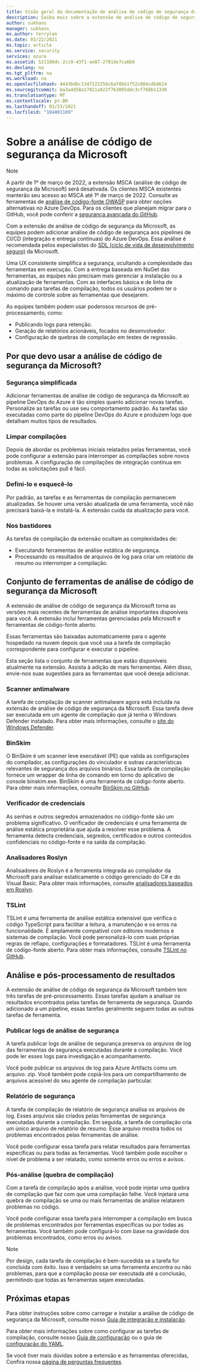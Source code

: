 ```yaml
---
title: Visão geral da documentação de análise de código de segurança da Microsoft
description: Saiba mais sobre a extensão de análise de código de segurança da Microsoft. Com essa extensão, você pode adicionar a análise de código de segurança aos pipelines do Azure DevOps CI/ID.
author: sukhans
manager: sukhans
ms.author: terrylan
ms.date: 03/22/2021
ms.topic: article
ms.service: security
services: azure
ms.assetid: 521180dc-2cc9-43f1-ae87-2701de7ca6b8
ms.devlang: na
ms.tgt_pltfrm: na
ms.workload: na
ms.openlocfilehash: 4443bdbc134f222256c6af8bb1f52c684cdb4624
ms.sourcegitcommit: ba3a4d58a17021a922f763095ddc3cf768b11336
ms.translationtype: MT
ms.contentlocale: pt-BR
ms.lasthandoff: 03/23/2021
ms.locfileid: "104801189"
---
```

# <a name="about-microsoft-security-code-analysis"></a>Sobre a análise de código de segurança da Microsoft

> [!Note]
> A partir de 1º de março de 2022, a extensão MSCA (análise de código de segurança da Microsoft) será desativada. Os clientes MSCA existentes manterão seu acesso ao MSCA até 1º de março de 2022. Consulte as ferramentas de [análise de código-fonte OWASP](https://owasp.org/www-community/Source_Code_Analysis_Tools) para obter opções alternativas no Azure DevOps. Para os clientes que planejam migrar para o GitHub, você pode conferir a [segurança avançada do GitHub](https://docs.github.com/github/getting-started-with-github/about-github-advanced-security).

Com a extensão de análise de código de segurança da Microsoft, as equipes podem adicionar análise de código de segurança aos pipelines de CI/CD (integração e entrega contínuas) do Azure DevOps. Essa análise é recomendada pelos especialistas do [SDL (ciclo de vida de desenvolvimento seguro)](https://www.microsoft.com/securityengineering/sdl/practices) da Microsoft.

Uma UX consistente simplifica a segurança, ocultando a complexidade das ferramentas em execução. Com a entrega baseada em NuGet das ferramentas, as equipes não precisam mais gerenciar a instalação ou a atualização de ferramentas. Com as interfaces básica e de linha de comando para tarefas de compilação, todos os usuários podem ter o máximo de controle sobre as ferramentas que desejarem.

As equipes também podem usar poderosos recursos de pré-processamento, como:

- Publicando logs para retenção.
- Geração de relatórios acionáveis, focados no desenvolvedor.
- Configuração de quebras de compilação em testes de regressão.

## <a name="why-should-i-use-microsoft-security-code-analysis"></a>Por que devo usar a análise de código de segurança da Microsoft?

### <a name="security-simplified"></a>Segurança simplificada

Adicionar ferramentas de análise de código de segurança da Microsoft ao pipeline DevOps do Azure é tão simples quanto adicionar novas tarefas. Personalize as tarefas ou use seu comportamento padrão. As tarefas são executadas como parte do pipeline DevOps do Azure e produzem logs que detalham muitos tipos de resultados.

### <a name="clean-builds"></a>Limpar compilações

Depois de abordar os problemas iniciais relatados pelas ferramentas, você pode configurar a extensão para interromper as compilações sobre novos problemas. A configuração de compilações de integração contínua em todas as solicitações pull é fácil.

### <a name="set-it-and-forget-it"></a>Defini-lo e esquecê-lo

Por padrão, as tarefas e as ferramentas de compilação permanecem atualizadas. Se houver uma versão atualizada de uma ferramenta, você não precisará baixá-la e instalá-la. A extensão cuida da atualização para você.

### <a name="under-the-hood"></a>Nos bastidores

As tarefas de compilação da extensão ocultam as complexidades de:
  - Executando ferramentas de análise estática de segurança.
  - Processando os resultados de arquivos de log para criar um relatório de resumo ou interromper a compilação.

## <a name="microsoft-security-code-analysis-tool-set"></a>Conjunto de ferramentas de análise de código de segurança da Microsoft

A extensão de análise de código de segurança da Microsoft torna as versões mais recentes de ferramentas de análise importantes disponíveis para você. A extensão inclui ferramentas gerenciadas pela Microsoft e ferramentas de código-fonte aberto.

Essas ferramentas são baixadas automaticamente para o agente hospedado na nuvem depois que você usa a tarefa de compilação correspondente para configurar e executar o pipeline.

Esta seção lista o conjunto de ferramentas que estão disponíveis atualmente na extensão. Assista à adição de mais ferramentas. Além disso, envie-nos suas sugestões para as ferramentas que você deseja adicionar.

### <a name="anti-malware-scanner"></a>Scanner antimalware

A tarefa de compilação de scanner antimalware agora está incluída na extensão de análise de código de segurança da Microsoft. Essa tarefa deve ser executada em um agente de compilação que já tenha o Windows Defender instalado. Para obter mais informações, consulte o [site do Windows Defender](https://aka.ms/defender).

### <a name="binskim"></a>BinSkim

O BinSkim é um scanner leve executável (PE) que valida as configurações do compilador, as configurações do vinculador e outras características relevantes de segurança dos arquivos binários. Essa tarefa de compilação fornece um wrapper de linha de comando em torno do aplicativo de console binskim.exe. BinSkim é uma ferramenta de código-fonte aberto. Para obter mais informações, consulte [BinSkim no GitHub](https://github.com/Microsoft/binskim).

### <a name="credential-scanner"></a>Verificador de credenciais

As senhas e outros segredos armazenados no código-fonte são um problema significativo. O verificador de credenciais é uma ferramenta de análise estática proprietária que ajuda a resolver esse problema. A ferramenta detecta credenciais, segredos, certificados e outros conteúdos confidenciais no código-fonte e na saída da compilação.

### <a name="roslyn-analyzers"></a>Analisadores Roslyn

Analisadores de Roslyn é a ferramenta integrada ao compilador da Microsoft para analisar estaticamente o código gerenciado do C# e do Visual Basic. Para obter mais informações, consulte [analisadores baseados em Roslyn](/dotnet/fundamentals/code-analysis/quality-rules/security-warnings).

### <a name="tslint"></a>TSLint

TSLint é uma ferramenta de análise estática extensível que verifica o código TypeScript para facilitar a leitura, a manutenção e os erros na funcionalidade. É amplamente compatível com editores modernos e sistemas de compilação. Você pode personalizá-lo com suas próprias regras de refiapo, configurações e formatadores. TSLint é uma ferramenta de código-fonte aberto. Para obter mais informações, consulte [TSLint no GitHub](https://github.com/palantir/tslint).

## <a name="analysis-and-post-processing-of-results"></a>Análise e pós-processamento de resultados

A extensão de análise de código de segurança da Microsoft também tem três tarefas de pré-processamento. Essas tarefas ajudam a analisar os resultados encontrados pelas tarefas de ferramenta de segurança. Quando adicionado a um pipeline, essas tarefas geralmente seguem todas as outras tarefas de ferramenta.

### <a name="publish-security-analysis-logs"></a>Publicar logs de análise de segurança

A tarefa publicar logs de análise de segurança preserva os arquivos de log das ferramentas de segurança executadas durante a compilação. Você pode ler esses logs para investigação e acompanhamento.

Você pode publicar os arquivos de log para Azure Artifacts como um arquivo. zip. Você também pode copiá-los para um compartilhamento de arquivos acessível do seu agente de compilação particular.

### <a name="security-report"></a>Relatório de segurança

A tarefa de compilação de relatório de segurança analisa os arquivos de log. Esses arquivos são criados pelas ferramentas de segurança executadas durante a compilação. Em seguida, a tarefa de compilação cria um único arquivo de relatório de resumo. Esse arquivo mostra todos os problemas encontrados pelas ferramentas de análise.

Você pode configurar essa tarefa para relatar resultados para ferramentas específicas ou para todas as ferramentas. Você também pode escolher o nível de problema a ser relatado, como somente erros ou erros e avisos.

### <a name="post-analysis-build-break"></a>Pós-análise (quebra de compilação)

Com a tarefa de compilação após a análise, você pode injetar uma quebra de compilação que faz com que uma compilação falhe. Você injetará uma quebra de compilação se uma ou mais ferramentas de análise relatarem problemas no código.

Você pode configurar essa tarefa para interromper a compilação em busca de problemas encontrados por ferramentas específicas ou por todas as ferramentas. Você também pode configurá-lo com base na gravidade dos problemas encontrados, como erros ou avisos.

>[!NOTE]
>Por design, cada tarefa de compilação é bem-sucedida se a tarefa for concluída com êxito. Isso é verdadeiro se uma ferramenta encontra ou não problemas, para que a compilação possa ser executada até a conclusão, permitindo que todas as ferramentas sejam executadas.

## <a name="next-steps"></a>Próximas etapas

Para obter instruções sobre como carregar e instalar a análise de código de segurança da Microsoft, consulte nosso [Guia de integração e instalação](security-code-analysis-onboard.md).

Para obter mais informações sobre como configurar as tarefas de compilação, consulte nosso [Guia de configuração](security-code-analysis-customize.md) ou o guia de [configuração do YAML](yaml-configuration.md).

Se você tiver mais dúvidas sobre a extensão e as ferramentas oferecidas, Confira nossa [página de perguntas frequentes](security-code-analysis-faq.md).